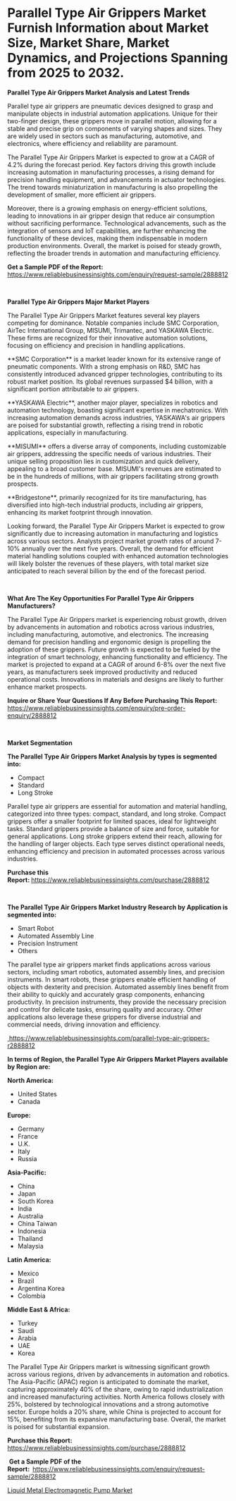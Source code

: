 <p><h1>Parallel Type Air Grippers Market Furnish Information about Market Size, Market Share, Market Dynamics, and Projections Spanning from 2025 to 2032.</h1></p><p><strong>Parallel Type Air Grippers Market Analysis and Latest Trends</strong></p>
<p><p>Parallel type air grippers are pneumatic devices designed to grasp and manipulate objects in industrial automation applications. Unique for their two-finger design, these grippers move in parallel motion, allowing for a stable and precise grip on components of varying shapes and sizes. They are widely used in sectors such as manufacturing, automotive, and electronics, where efficiency and reliability are paramount.</p><p>The Parallel Type Air Grippers Market is expected to grow at a CAGR of 4.2% during the forecast period. Key factors driving this growth include increasing automation in manufacturing processes, a rising demand for precision handling equipment, and advancements in actuator technologies. The trend towards miniaturization in manufacturing is also propelling the development of smaller, more efficient air grippers.</p><p>Moreover, there is a growing emphasis on energy-efficient solutions, leading to innovations in air gripper design that reduce air consumption without sacrificing performance. Technological advancements, such as the integration of sensors and IoT capabilities, are further enhancing the functionality of these devices, making them indispensable in modern production environments. Overall, the market is poised for steady growth, reflecting the broader trends in automation and manufacturing efficiency.</p></p>
<p><strong>Get a Sample PDF of the Report:&nbsp;</strong> <a href="https://www.reliablebusinessinsights.com/enquiry/request-sample/2888812?utm_campaign=3253&utm_medium=2&utm_source=Github&utm_content=ia&utm_term=14032025&utm_id=parallel-type-air-grippers">https://www.reliablebusinessinsights.com/enquiry/request-sample/2888812</a></p>
<p>&nbsp;</p>
<p><strong>Parallel Type Air Grippers Major Market Players</strong></p>
<p><p>The Parallel Type Air Grippers Market features several key players competing for dominance. Notable companies include SMC Corporation, AirTec International Group, MISUMI, Trimantec, and YASKAWA Electric. These firms are recognized for their innovative automation solutions, focusing on efficiency and precision in handling applications.</p><p>**SMC Corporation** is a market leader known for its extensive range of pneumatic components. With a strong emphasis on R&D, SMC has consistently introduced advanced gripper technologies, contributing to its robust market position. Its global revenues surpassed $4 billion, with a significant portion attributable to air grippers.</p><p>**YASKAWA Electric**, another major player, specializes in robotics and automation technology, boasting significant expertise in mechatronics. With increasing automation demands across industries, YASKAWA's air grippers are poised for substantial growth, reflecting a rising trend in robotic applications, especially in manufacturing.</p><p>**MISUMI** offers a diverse array of components, including customizable air grippers, addressing the specific needs of various industries. Their unique selling proposition lies in customization and quick delivery, appealing to a broad customer base. MISUMI's revenues are estimated to be in the hundreds of millions, with air grippers facilitating strong growth prospects.</p><p>**Bridgestone**, primarily recognized for its tire manufacturing, has diversified into high-tech industrial products, including air grippers, enhancing its market footprint through innovation.</p><p>Looking forward, the Parallel Type Air Grippers Market is expected to grow significantly due to increasing automation in manufacturing and logistics across various sectors. Analysts project market growth rates of around 7-10% annually over the next five years. Overall, the demand for efficient material handling solutions coupled with enhanced automation technologies will likely bolster the revenues of these players, with total market size anticipated to reach several billion by the end of the forecast period.</p></p>
<p>&nbsp;</p>
<p><strong>What Are The Key Opportunities For Parallel Type Air Grippers Manufacturers?</strong></p>
<p><p>The Parallel Type Air Grippers market is experiencing robust growth, driven by advancements in automation and robotics across various industries, including manufacturing, automotive, and electronics. The increasing demand for precision handling and ergonomic design is propelling the adoption of these grippers. Future growth is expected to be fueled by the integration of smart technology, enhancing functionality and efficiency. The market is projected to expand at a CAGR of around 6-8% over the next five years, as manufacturers seek improved productivity and reduced operational costs. Innovations in materials and designs are likely to further enhance market prospects.</p></p>
<p><strong>Inquire or Share Your Questions If Any Before Purchasing This Report:</strong> <a href="https://www.reliablebusinessinsights.com/enquiry/pre-order-enquiry/2888812?utm_campaign=3253&utm_medium=2&utm_source=Github&utm_content=ia&utm_term=14032025&utm_id=parallel-type-air-grippers">https://www.reliablebusinessinsights.com/enquiry/pre-order-enquiry/2888812</a></p>
<p>&nbsp;</p>
<p><strong>Market Segmentation</strong></p>
<p><strong>The Parallel Type Air Grippers Market Analysis by types is segmented into:</strong></p>
<p><ul><li>Compact</li><li>Standard</li><li>Long Stroke</li></ul></p>
<p><p>Parallel type air grippers are essential for automation and material handling, categorized into three types: compact, standard, and long stroke. Compact grippers offer a smaller footprint for limited spaces, ideal for lightweight tasks. Standard grippers provide a balance of size and force, suitable for general applications. Long stroke grippers extend their reach, allowing for the handling of larger objects. Each type serves distinct operational needs, enhancing efficiency and precision in automated processes across various industries.</p></p>
<p><strong>Purchase this Report:&nbsp;</strong><a href="https://www.reliablebusinessinsights.com/purchase/2888812?utm_campaign=3253&utm_medium=2&utm_source=Github&utm_content=ia&utm_term=14032025&utm_id=parallel-type-air-grippers">https://www.reliablebusinessinsights.com/purchase/2888812</a></p>
<p>&nbsp;</p>
<p><strong>The Parallel Type Air Grippers Market Industry Research by Application is segmented into:</strong></p>
<p><ul><li>Smart Robot</li><li>Automated Assembly Line</li><li>Precision Instrument</li><li>Others</li></ul></p>
<p><p>The parallel type air grippers market finds applications across various sectors, including smart robotics, automated assembly lines, and precision instruments. In smart robots, these grippers enable efficient handling of objects with dexterity and precision. Automated assembly lines benefit from their ability to quickly and accurately grasp components, enhancing productivity. In precision instruments, they provide the necessary precision and control for delicate tasks, ensuring quality and accuracy. Other applications also leverage these grippers for diverse industrial and commercial needs, driving innovation and efficiency.</p></p>
<p><a href="https://www.reliablebusinessinsights.com/parallel-type-air-grippers-r2888812?utm_campaign=3253&utm_medium=2&utm_source=Github&utm_content=ia&utm_term=14032025&utm_id=parallel-type-air-grippers">&nbsp;https://www.reliablebusinessinsights.com/parallel-type-air-grippers-r2888812</a></p>
<p><strong>In terms of Region, the Parallel Type Air Grippers Market Players available by Region are:</strong></p>
<p>
    <p> <strong> North America: </strong>
        <ul>
            <li>United States</li>
            <li>Canada</li>
        </ul>
        </p> 
    <p> <strong> Europe: </strong>
        <ul>
            <li>Germany</li>
            <li>France</li>
            <li>U.K.</li>
            <li>Italy</li>
            <li>Russia</li>
        </ul>
        </p> 
    <p> <strong> Asia-Pacific: </strong>
        <ul>
            <li>China</li>
            <li>Japan</li>
            <li>South Korea</li>
            <li>India</li>
            <li>Australia</li>
            <li>China Taiwan</li>
            <li>Indonesia</li>
            <li>Thailand</li>
            <li>Malaysia</li>
        </ul>
        </p> 
    <p> <strong> Latin America: </strong>
        <ul>
            <li>Mexico</li>
            <li>Brazil</li>
            <li>Argentina Korea</li>
            <li>Colombia</li>
        </ul>
        </p> 
    <p> <strong> Middle East & Africa: </strong>
        <ul>
            <li>Turkey</li>
            <li>Saudi</li>
            <li>Arabia</li>
            <li>UAE</li>
            <li>Korea</li>
        </ul>
    </p>
    </p>
<p><p>The Parallel Type Air Grippers market is witnessing significant growth across various regions, driven by advancements in automation and robotics. The Asia-Pacific (APAC) region is anticipated to dominate the market, capturing approximately 40% of the share, owing to rapid industrialization and increased manufacturing activities. North America follows closely with 25%, bolstered by technological innovations and a strong automotive sector. Europe holds a 20% share, while China is projected to account for 15%, benefiting from its expansive manufacturing base. Overall, the market is poised for substantial expansion.</p></p>
<p><strong>Purchase this Report: </strong><a href="https://www.reliablebusinessinsights.com/purchase/2888812?utm_campaign=3253&utm_medium=2&utm_source=Github&utm_content=ia&utm_term=14032025&utm_id=parallel-type-air-grippers">https://www.reliablebusinessinsights.com/purchase/2888812</a></p>
<p>&nbsp;<strong>Get a Sample PDF of the Report:&nbsp;&nbsp;</strong><a href="https://www.reliablebusinessinsights.com/enquiry/request-sample/2888812?utm_campaign=3253&utm_medium=2&utm_source=Github&utm_content=ia&utm_term=14032025&utm_id=parallel-type-air-grippers">https://www.reliablebusinessinsights.com/enquiry/request-sample/2888812</a></p>
<p><strong></strong></p>
<p><p><a href="https://github.com/biyajausenik/Market-Research-Report-List-1/blob/main/liquid-metal-electromagnetic-pump-market.md?utm_campaign=3253&utm_medium=2&utm_source=Github&utm_content=ia&utm_term=14032025&utm_id=parallel-type-air-grippers">Liquid Metal Electromagnetic Pump Market</a></p></p>